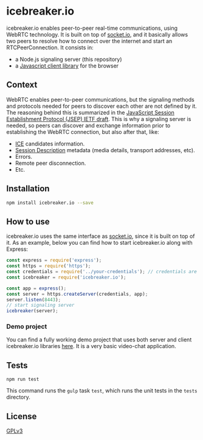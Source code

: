 
# icebreaker.io

icebreaker.io enables peer-to-peer real-time communications, using WebRTC technology. It is built on top of [socket.io](https://github.com/socketio/socket.io), and it basically allows two peers to resolve how to connect over the internet and start an RTCPeerConnection. It consists in:

- a Node.js signaling server (this repository)
- a [Javascript client library](https://github.com/elbecita/icebreaker.io-client) for the browser

## Context

WebRTC enables peer-to-peer communications, but the signaling methods and protocols needed for peers to discover each other are not defined by it. The reasoning behind this is summarized in the [JavaScript Session Establishment Protocol (JSEP) IETF draft](https://tools.ietf.org/html/draft-ietf-rtcweb-jsep-03#section-1.1). This is why a signaling server is needed, so peers can discover and exchange information prior to establishing the WebRTC connection, but also after that, like:
- [ICE](https://tools.ietf.org/html/rfc5245) candidates information.
- [Session Description](https://tools.ietf.org/html/rfc4566) metadata (media details, transport addresses, etc).
- Errors.
- Remote peer disconnection.
- Etc.

## Installation

```bash
npm install icebreaker.io --save
```

## How to use

icebreaker.io uses the same interface as [socket.io](https://github.com/socketio/socket.io), since it is built on top of it. As an example, below you can find how to start icebreaker.io along with Express:

```js
const express = require('express');
const https = require('https');
const credentials = require('../your-credentials'); // credentials are needed for HTTPS
const icebreaker = require('icebreaker.io');

const app = express();
const server = https.createServer(credentials, app);
server.listen(8443);
// start signaling server
icebreaker(server);
```

### Demo project
You can find a fully working demo project that uses both server and client icebreaker.io libraries [here](https://github.com/elbecita/icebreaker.io-demo). It is a very basic video-chat application.

## Tests

```
npm run test
```
This command runs the `gulp` task `test`, which runs the unit tests in the `tests` directory.


## License

[GPLv3](LICENSE)
